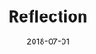 ---
path: "/illustration/other/reflection"
date: "2018-07-01"
title: "Reflection"
cover: "/static/reflection/Reflection.jpeg"
origin: "/illustration/other"
imageFolder: "reflection"
---